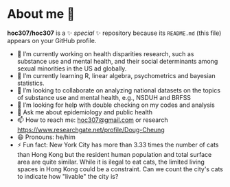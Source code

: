 # About me 👋


**hoc307/hoc307** is a ✨ _special_ ✨ repository because its `README.md` (this file) appears on your GitHub profile.

- 🔭 I’m currently working on health disparities research, such as substance use and mental health, and their social determinants among sexual minorities in the US ad globally. 
- 🌱 I’m currently learning R, linear algebra, psychometrics and bayesian statistics.
- 👯 I’m looking to collaborate on analyzing national datasets on the topics of substance use and mental health, e.g., NSDUH and BRFSS
- 🤔 I’m looking for help with double checking on my codes and analysis
- 💬 Ask me about epidemiology and public health
- 📫 How to reach me: hoc307@gmail.com or research https://www.researchgate.net/profile/Doug-Cheung
- 😄 Pronouns: he/him
- ⚡ Fun fact: New York City has more than 3.33 times the number of cats than Hong Kong but the resident human population and total surface area are quite similar. While it is ilegal to eat cats, the limited living spaces in Hong Kong could be a constraint. Can we count the city's cats to indicate how "livable" the city is? 

